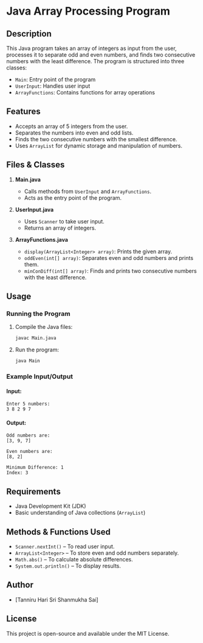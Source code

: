 # Java Array Processing Program

## Description
This Java program takes an array of integers as input from the user, processes it to separate odd and even numbers, and finds two consecutive numbers with the least difference. The program is structured into three classes:
- `Main`: Entry point of the program
- `UserInput`: Handles user input
- `ArrayFunctions`: Contains functions for array operations

## Features
- Accepts an array of 5 integers from the user.
- Separates the numbers into even and odd lists.
- Finds the two consecutive numbers with the smallest difference.
- Uses `ArrayList` for dynamic storage and manipulation of numbers.

## Files & Classes
1. **Main.java**
   - Calls methods from `UserInput` and `ArrayFunctions`.
   - Acts as the entry point of the program.

2. **UserInput.java**
   - Uses `Scanner` to take user input.
   - Returns an array of integers.

3. **ArrayFunctions.java**
   - `display(ArrayList<Integer> array)`: Prints the given array.
   - `oddEven(int[] array)`: Separates even and odd numbers and prints them.
   - `minConDiff(int[] array)`: Finds and prints two consecutive numbers with the least difference.

## Usage
### Running the Program
1. Compile the Java files:
   ```sh
   javac Main.java
   ```
2. Run the program:
   ```sh
   java Main
   ```

### Example Input/Output
#### Input:
```
Enter 5 numbers:
3 8 2 9 7
```
#### Output:
```
Odd numbers are:
[3, 9, 7]

Even numbers are:
[8, 2]

Minimum Difference: 1
Index: 3
```

## Requirements
- Java Development Kit (JDK)
- Basic understanding of Java collections (`ArrayList`)

## Methods & Functions Used
- `Scanner.nextInt()` – To read user input.
- `ArrayList<Integer>` – To store even and odd numbers separately.
- `Math.abs()` – To calculate absolute differences.
- `System.out.println()` – To display results.

## Author
- [Tanniru Hari Sri Shanmukha Sai]

## License
This project is open-source and available under the MIT License.


